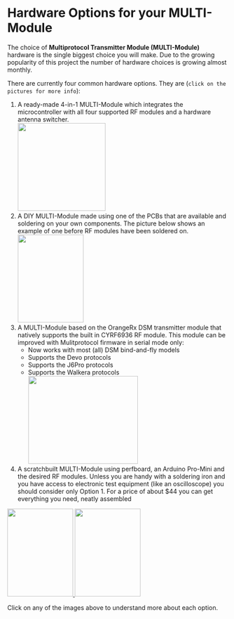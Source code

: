 # Hardware Options for your MULTI-Module

The choice of **Multiprotocol Transmitter Module (MULTI-Module)** hardware is the single biggest choice you will make.  Due to the growing popularity of this project the number of hardware choices is growing almost monthly.  

There are currently four common hardware options.  They are (`click on the pictures for more info`):

1. A ready-made 4-in-1 MULTI-Module which integrates the microcontroller with all four supported RF modules and a hardware antenna switcher.  
[<img src="images/4-in-1_Module_BG.jpeg" width="200" height="200" />](Module_BG_4-in-1.md)
1. A DIY MULTI-Module made using one of the PCBs that are available and soldering on your own components. The picture below shows an example of one before RF modules have been soldered on.  
[<img src="images/Multiprotocol_3.2.jpeg" width="150" height="200" />](Module_Build_yourself_PCB.md)
1. A MULTI-Module based on the OrangeRx DSM transmitter module that natively supports the built in CYRF6936 RF module. This module can be improved with Mulitprotocol firmware in serial mode only:  
   - Now works with most (all) DSM bind-and-fly models  
   - Supports the Devo protocols
   - Supports the J6Pro protocols   
   - Supports the Walkera protocols   
[<img src="images/OrangeRx_Module.jpg" width="250" height="200" />](Module_OrangeRx.md)
1. A scratchbuilt MULTI-Module using perfboard, an Arduino Pro-Mini and the desired RF modules.
Unless you are handy with a soldering iron and you have access to electronic test equipment (like an oscilloscope) you should consider only Option 1.  For a price of about $44 you can get everything you need, neatly assembled 

[<img src="images/Module_perfboard1.jpeg" width="150" height="200" />  <img src="images/Module_perfboard2.jpeg" width="150" height="200" />](Module_Build_From_Scratch.md)

Click on any of the images above to understand more about each option.

